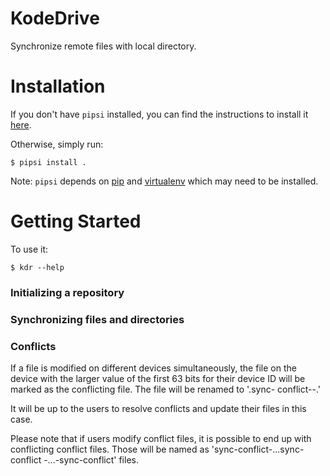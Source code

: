 # KodeDrive

Synchronize remote files with local directory.


# Installation

If you don't have `pipsi` installed, you can find 
the instructions to install it [here](https://github.com/mitsuhiko/pipsi#readme).

Otherwise, simply run:

    $ pipsi install .

Note: `pipsi` depends on [pip](https://github.com/pypa/pip) and [virtualenv](https://github.com/pypa/virtualenv) which may need to be installed.


# Getting Started

To use it:

    $ kdr --help

### Initializing a repository

### Synchronizing files and directories

### Conflicts

If a file is modified on different devices simultaneously, the file on the device with the larger value of the first 63 bits for their device ID will be marked as the conflicting file. The file will be renamed to '<filename>.sync- conflict-<date>-<time>.<ext>'

It will be up to the users to resolve conflicts and update their files in this case.

Please note that if users modify conflict files, it is possible to end up with conflicting conflict files.
Those will be named as 'sync-conflict-...sync-conflict -...-sync-conflict' files.